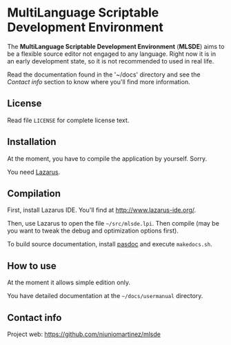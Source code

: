# MultiLanguage Scriptable Development Environment #

The **MultiLanguage Scriptable Development Environment** (**MLSDE**) aims to be
a flexible source editor not engaged to any language.  Right now it is in an
early development state, so it is not recommended to used in real life.

Read the documentation found in the '~/docs' directory and see the _Contact
info_ section to know where you'll find more information.

## License ##

Read file `LICENSE` for complete license text.



## Installation ##

At the moment, you have to compile the application by yourself.  Sorry.

You need [Lazarus](https://www.lazarus-ide.org/).



## Compilation ##

First, install Lazarus IDE.  You'll find at http://www.lazarus-ide.org/.

Then, use Lazarus to open the file `~/src/mlsde.lpi`.  Then compile (may be
you want to tweak the debug and optimization options first).

To build source documentation, install [pasdoc](https://github.com/pasdoc/pasdoc)
and execute `makedocs.sh`.



## How to use ##

At the moment it allows simple edition only.

You have detailed documentation at the `~/docs/usermanual` directory.



## Contact info ##

Project web: https://github.com/niuniomartinez/mlsde
